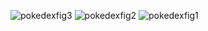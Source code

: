![pokedexfig3](https://user-images.githubusercontent.com/51133972/229629333-e83fe425-3e17-44a3-b1bf-e52e9567a2c3.png)
![pokedexfig2](https://user-images.githubusercontent.com/51133972/229629339-a32fa3ea-c106-4a46-9d3e-7bf9038f5c7c.png)
![pokedexfig1](https://user-images.githubusercontent.com/51133972/229629341-0bbb3c7e-529a-469b-8fc0-94eb2d87e47b.png)
